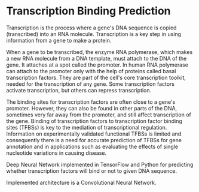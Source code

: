 # Transcription Binding Prediction

Transcription is the process where a gene's DNA sequence is copied (transcribed) into an RNA molecule.
Transcription is a key step in using information from a gene to make a protein.

When a gene to be transcribed, the enzyme RNA polymerase, which makes a new RNA molecule from a
DNA template, must attach to the DNA of the gene. It attaches at a spot called the promoter. In human
RNA polymerase can attach to the promoter only with the help of proteins called basal transcription factors.
They are part of the cell's core transcription toolkit, needed for the transcription of any gene. Some
transcription factors activate transcription, but others can repress transcription.

The binding sites for transcription factors are often close to a gene's promoter. However, they can also be
found in other parts of the DNA, sometimes very far away from the promoter, and still affect transcription
of the gene. Binding of transcription factors to transcription factor binding sites (TFBSs) is key to the
mediation of transcriptional regulation. Information on experimentally validated functional TFBSs is
limited and consequently there is a need for accurate prediction of TFBSs for gene annotation and in
applications such as evaluating the effects of single nucleotide variations in causing disease.

Deep Neural Network implemented in TensorFlow and Python for predicting whether transcription  factors will bind
or not to given DNA sequence. 

Implemented architecture is a Convolutional Neural Network.